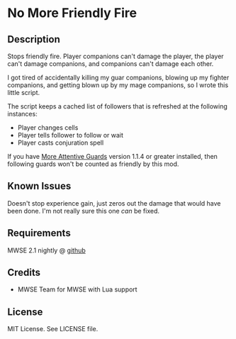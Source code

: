 # No More Friendly Fire #

## Description ##
Stops friendly fire. Player companions can't damage the player, the player can't damage companions, and companions can't damage each other.

I got tired of accidentally killing my guar companions, blowing up my fighter companions, and getting blown up by my mage companions, so I wrote this little script.

The script keeps a cached list of followers that is refreshed at the following instances:
* Player changes cells
* Player tells follower to follow or wait
* Player casts conjuration spell

If you have [More Attentive Guards](https://www.nexusmods.com/morrowind/mods/48622) version 1.1.4 or greater installed, then following guards won't be counted as friendly by this mod.

## Known Issues ##
Doesn't stop experience gain, just zeros out the damage that would have been done. I'm not really sure this one _can_ be fixed.

## Requirements ##
MWSE 2.1 nightly @ [github](https://github.com/MWSE/MWSE)

## Credits ##

* MWSE Team for MWSE with Lua support

## License ##

MIT License. See LICENSE file.
